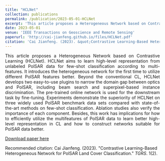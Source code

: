 ```yaml
---
title: "HCLNet"
collection: publications
permalink: /publication/2023-05-01-HCLNet
excerpt: 'This article proposes a Heterogeneous Network based on Contrastive Learning (HCLNet). HCLNet aims to learn high-level representation from unlabeled PolSAR data for few-shot classification according to multi-features. It introduces the heterogeneous network for the first time to utilize different PolSAR features better. Beyond the conventional CL, HCLNet develops two easy-to-use plugins to narrow the domain gap between optics and PolSAR, including beam search and superpixel-based instance discrimination. The pre-trained online network is used for the downstream task by fine-tuning. Experiments demonstrate the superiority of HCLNet on three widely used PolSAR benchmark data sets compared with state-of-the-art methods on few-shot classification. Ablation studies also verify the importance of each component. Besides, this work has implications for how to efficiently utilize the multifeatures of PolSAR data to learn better high-level representation in CL and how to construct networks suitable for PolSAR data better.'
date: 2023-05-01
venue: 'IEEE Transactions on Geoscience and Remote Sensing'
paperurl: 'http://cai-jianfeng.github.io/files/HCLNet.pdf'
citation: 'Cai Jianfeng. (2023). &quot;Contrastive Learning-Based Heterogeneous Network for PolSAR Land Cover Classification.&quot; <i>TGRS</i>. 1(2).'
---
```

<p style="text-align:justify; text-justify:inter-ideograph;"> This article proposes a Heterogeneous Network based on Contrastive Learning (HCLNet). HCLNet aims to learn high-level representation from unlabeled PolSAR data for few-shot classification according to multi-features. It introduces the heterogeneous network for the first time to utilize different PolSAR features better. Beyond the conventional CL, HCLNet develops two easy-to-use plugins to narrow the domain gap between optics and PolSAR, including beam search and superpixel-based instance discrimination. The pre-trained online network is used for the downstream task by fine-tuning. Experiments demonstrate the superiority of HCLNet on three widely used PolSAR benchmark data sets compared with state-of-the-art methods on few-shot classification. Ablation studies also verify the importance of each component. Besides, this work has implications for how to efficiently utilize the multifeatures of PolSAR data to learn better high-level representation in CL and how to construct networks suitable for PolSAR data better. </p>

[Download paper here](http://cai-jianfeng.github.io/files/HCLNet.pdf)

Recommended citation: Cai Jianfeng. (2023). &quot;Contrastive Learning-Based Heterogeneous Network for PolSAR Land Cover Classification.&quot; <i>TGRS</i>. 1(2).